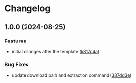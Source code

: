 # Changelog

## 1.0.0 (2024-08-25)


### Features

* initial changes after the template ([b817c4a](https://github.com/particledecay/asdf-scaffold/commit/b817c4a303aea6a5cd783faa716a96e48c331fe6))


### Bug Fixes

* update download path and extraction command ([387dd3e](https://github.com/particledecay/asdf-scaffold/commit/387dd3e57c8dd593387141558e0dc75495a82a35))
